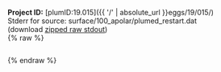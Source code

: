 **Project ID:** [plumID:19.015]({{ '/' | absolute_url }}eggs/19/015/)  
Stderr for source:  surface/100_apolar/plumed_restart.dat   
(download [zipped raw stdout](plumed_restart.dat.plumed_master.stdout.txt.zip))  
{% raw %}
<pre>
</pre>
{% endraw %}

